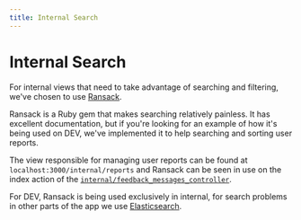 ```yaml
---
title: Internal Search
---
```


# Internal Search

For internal views that need to take advantage of searching and filtering, we've
chosen to use [Ransack][ransack].

Ransack is a Ruby gem that makes searching relatively painless. It has excellent
documentation, but if you're looking for an example of how it's being used on
DEV, we've implemented it to help searching and sorting user reports.

The view responsible for managing user reports can be found at
`localhost:3000/internal/reports` and Ransack can be seen in use on the index
action of the [`internal/feedback_messages_controller`][feedback_messages].

For DEV, Ransack is being used exclusively in internal, for search problems in
other parts of the app we use [Elasticsearch][elasticsearch].

[feedback_messages]:
  https://github.com/forem/forem/blob/4e41e4a2ac893fa2a6c36990cfe475858ffb086a/app/controllers/internal/feedback_messages_controller.rb#L4
[ransack]: https://github.com/activerecord-hackery/ransack
[elasticsearch]: /backend/elasticsearch

